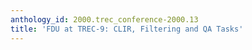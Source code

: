 ```yaml
---
anthology_id: 2000.trec_conference-2000.13
title: 'FDU at TREC-9: CLIR, Filtering and QA Tasks'
---
```

